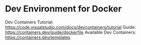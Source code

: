 # Dev Environment for Docker

Dev Containers Tutorial: <https://code.visualstudio.com/docs/devcontainers/tutorial>
Guide: <https://containers.dev/guide/dockerfile>
Available Dev Containers: <https://containers.dev/templates>
